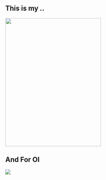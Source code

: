 ## This is my ..

<img src="https://cdn.jsdelivr.net/gh/NP2Z/NP2Z/image/mygf.jpg" width="300" height="400" >

## And For OI

[![](https://atcoder.swift-zym.workers.dev/NP2Z)](https://atcoder.jp/users/NP2Z)
